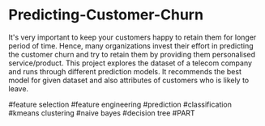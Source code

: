 # Predicting-Customer-Churn

It's very important to keep your customers happy to retain them for longer period of time. Hence, many organizations invest their effort in predicting the customer churn and try to retain them by providing them personalised service/product. This project explores the dataset of a telecom company and runs through different prediction models. It recommends the best model for given dataset and also attributes of customers who is likely to leave. 

#feature selection #feature engineering #prediction #classification #kmeans clustering #naive bayes #decision tree #PART
